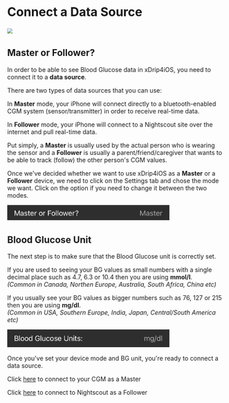 # Connect a Data Source

<img src="../../img/Settings.png" style="zoom:75%;" />

</br>

## Master or Follower?



In order to be able to see Blood Glucose data in xDrip4iOS, you need to connect it to a **data source**.

There are two types of data sources that you can use:

In **Master** mode, your iPhone will connect directly to a bluetooth-enabled CGM system (sensor/transmitter) in order to receive real-time data.

In **Follower** mode, your iPhone will connect to a Nightscout site over the internet  and pull real-time data. 

Put simply, a **Master** is usually used by the actual person who is wearing the sensor and a **Follower** is usually a parent/friend/caregiver that wants to be able to track (follow) the other person's CGM values.

Once we've decided whether we want to use xDrip4iOS as a **Master** or a **Follower** device, we need to click on the Settings tab and chose the mode we want. Click on the option if you need to change it between the two modes.

<img src="MasterFollower.png" style="zoom:50%;" />

</br>

## Blood Glucose Unit

The next step is to make sure that the Blood Glucose unit is correctly set. 

If you are used to seeing your BG values as small numbers with a single decimal place such as 4.7, 6.3 or 10.4 then you are using **mmol/l**.
<br />
*(Common in Canada, Northen Europe, Australia, South Africa, China etc)*

If you usually see your BG values as bigger numbers such as 76, 127 or 215 then you are using **mg/dl**.
<br />
*(Common in USA, Southern Europe, India, Japan, Central/South America etc)*

<img src="Unit.png" style="zoom:50%;" />

Once you've set your device mode and BG unit, you're ready to connect a data source.

Click [here](cgm.md) to connect to your CGM as a Master

Click [here](follower.md) to connect to Nightscout as a Follower